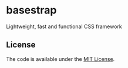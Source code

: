 # basestrap

Lightweight, fast and functional CSS framework

## License

The code is available under the [MIT License](LICENSE.md).
